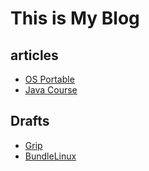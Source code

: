 # This is My Blog

## articles
 - [OS Portable](OS-portable.md)
 - [Java Course](JavaCourse)

## Drafts
 - [Grip](Drafts/grip)
 - [BundleLinux](Drafts/bundleLinux)



